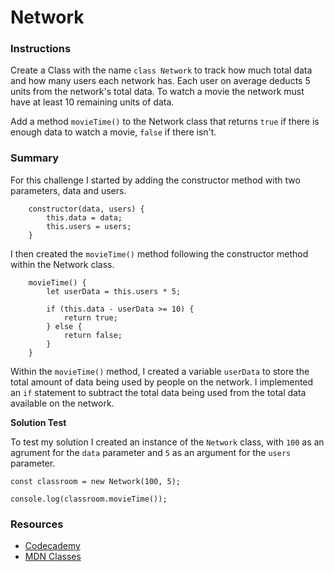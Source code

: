 # Network

### Instructions

Create a Class with the name `class Network` to track how much total data and how many users each network has. Each user on average deducts 5 units from the network's total data. To watch a movie the network must have at least 10 remaining units of data.

Add a method `movieTime()` to the Network class that returns `true` if there is enough data to watch a movie, `false` if there isn't.

### Summary

For this challenge I started by adding the constructor method with two parameters, data and users.

```
    constructor(data, users) {
        this.data = data;
        this.users = users;
    }
```
I then created the `movieTime()` method following the constructor method within the Network class.

```
    movieTime() {
        let userData = this.users * 5;

        if (this.data - userData >= 10) {
            return true;
        } else {
            return false;
        }
    }
```

Within the `movieTime()` method, I created a variable `userData` to store the total amount of data being used by people on the network. I implemented an `if` statement to subtract the total data being used from the total data available on the network.  

**Solution Test**

To test my solution I created an instance of the `Network` class, with `100` as an agrument for the `data` parameter and `5` as an argument for the `users` parameter.

```
const classroom = new Network(100, 5);

console.log(classroom.movieTime());
```

### Resources

- [Codecademy](https://www.codecademy.com/)
- [MDN Classes](https://developer.mozilla.org/en-US/docs/Web/JavaScript/Reference/Classes)